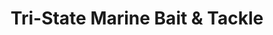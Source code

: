 ---
title: "Tri-State Marine Bait & Tackle"
url: /deale/tri-state-marine-bait-and-tackle/
shop: outdoor
---